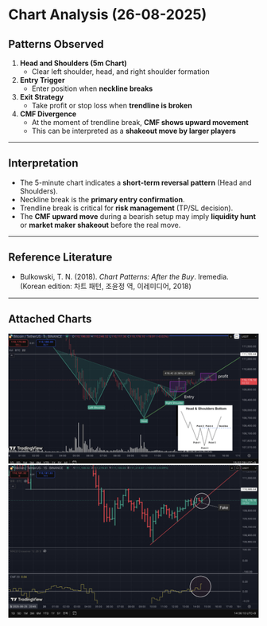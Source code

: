 # Chart Analysis (26-08-2025)

## Patterns Observed
1. **Head and Shoulders (5m Chart)**
   - Clear left shoulder, head, and right shoulder formation
2. **Entry Trigger**
   - Enter position when **neckline breaks**
3. **Exit Strategy**
   - Take profit or stop loss when **trendline is broken**
4. **CMF Divergence**
   - At the moment of trendline break, **CMF shows upward movement**
   - This can be interpreted as a **shakeout move by larger players**

---

## Interpretation
- The 5-minute chart indicates a **short-term reversal pattern** (Head and Shoulders).  
- Neckline break is the **primary entry confirmation**.  
- Trendline break is critical for **risk management** (TP/SL decision).  
- The **CMF upward move** during a bearish setup may imply **liquidity hunt** or **market maker shakeout** before the real move.  

---

## Reference Literature
- Bulkowski, T. N. (2018). *Chart Patterns: After the Buy*. Iremedia.  
  (Korean edition: 차트 패턴, 조윤정 역, 이레미디어, 2018)

---

## Attached Charts
![Head and Shoulders 5m](26-08-2025.png)  
![CMF Divergence](26-08-2025_CMF.png)
